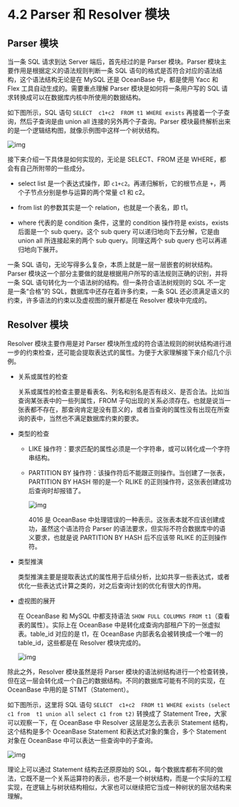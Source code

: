 # 4.2 Parser 和 Resolver 模块

## Parser 模块

当一条 SQL 请求到达 Server 端后，首先经过的是 Parser 模块。Parser 模块主要作用是根据定义的语法规则判断一条 SQL 语句的格式是否符合对应的语法结构，这个语法结构无论是在 MySQL 还是 OceanBase 中，都是使用 Yacc 和 Flex 工具自动生成的。需要重点理解 Parser 模块是如何将一条用户写的 SQL 请求转换成可以在数据库内核中所使用的数据结构。

如下图所示，SQL 语句 `SELECT  c1+c2  FROM t1 WHERE exists` 再接着一个子查询，然后子查询是由 union all 连接的另外两个子查询。Parser 模块最终解析出来的是一个逻辑结构图，就像示例图中这样一个树状结构。

![img](https://obbusiness-private.oss-cn-shanghai.aliyuncs.com/doc/img/kernel-quickstart/V1.0.0/zh-CN/4.sql-engine/3.parser-resolver-01.png)

接下来介绍一下具体是如何实现的，无论是 SELECT、FROM 还是 WHERE，都会有自己所附带的一些成分。

- select list 是一个表达式操作，即 `c1+c2`。再递归解析，它的根节点是 `+`，两个子节点分别是参与运算的两个常量 c1 和 c2。

- from list 的参数其实是一个 relation，也就是一个表名，即 t1。

- where 代表的是 condition 条件，这里的 condition 操作符是 exists，exists 后面是一个 sub query。这个 sub query 可以递归地向下去分解，它是由 union all 所连接起来的两个 sub query。同理这两个 sub query 也可以再递归地向下展开。

一条 SQL 语句，无论写得多么复杂，本质上就是一层一层嵌套的树状结构。Parser 模块这一个部分主要做的就是根据用户所写的语法规则正确的识别，并将一条 SQL 语句转化为一个语法树的结构。但一条符合语法树规则的 SQL 不一定是一条“合格”的 SQL，数据库中还存在着许多约束，一条 SQL 还必须满足语义的约束，许多语法的约束以及虚视图的展开都是在 Resolver 模块中完成的。

## Resolver 模块

Resolver 模块主要作用是对 Parser 模块所生成的符合语法规则的树状结构进行进一步的约束检查，还可能会提取表达式的属性。为便于大家理解接下来介绍几个示例。

- 关系或属性的检查

  关系或属性的检查主要是看表名、列名和别名是否有歧义、是否合法。比如当查询某张表中的一些列属性，FROM 子句出现的关系必须存在。也就是说当一张表都不存在，那查询肯定是没有意义的，或者当查询的属性没有出现在所查询的表中，当然也不满足数据库约束的要求。

- 类型的检查

  - LIKE 操作符：要求匹配的属性必须是一个字符串，或可以转化成一个字符串结构。

  - PARTITION BY 操作符：该操作符后不能跟正则操作。当创建了一张表，PARTITION BY HASH 带的是一个 RLIKE 的正则操作符，这张表创建成功后查询时却报错了。

    ![img](https://obbusiness-private.oss-cn-shanghai.aliyuncs.com/doc/img/kernel-quickstart/V1.0.0/zh-CN/4.sql-engine/3.parser-resolver-02.png)

    4016 是 OceanBase 中处理错误的一种表示。这张表本就不应该创建成功，虽然这个语法符合 Parser 的语法要求，但实际不符合数据库中的语义要求，也就是说 PARTITION BY HASH 后不应该带 RLIKE 的正则操作符。

- 类型推演

  类型推演主要是提取表达式的属性用于后续分析，比如共享一些表达式，或者优化一些表达式计算之类的，对之后查询计划的优化有很大的作用。

- 虚视图的展开

  在 OceanBase 和 MySQL 中都支持语法 `SHOW FULL COLUMNS FROM t1`（查看表的属性）。实际上在 OceanBase 中是转化成查询内部租户下的一张虚拟表。table_id 对应的是 t1，在 OceanBase 内部表名会被转换成一个唯一的 table_id，这些都是在 Resolver 模块完成的。

  ![img](https://obbusiness-private.oss-cn-shanghai.aliyuncs.com/doc/img/kernel-quickstart/V1.0.0/zh-CN/4.sql-engine/3.parser-resolver-03.png)

除此之外，Resolver 模块虽然是将 Parser 模块的语法树结构进行一个检查转换，但在这一层会转化成一个自己的数据结构。不同的数据库可能有不同的实现，在 OceanBase 中用的是 STMT（Statement）。

如下图所示，这里将 SQL 语句 `SELECT  c1+c2  FROM t1 WHERE exists (select c1 from  t1 union all select c1 from t2)` 转换成了 Statement Tree，大家可以观察一下，在 OceanBase 中 Resolver 这层是怎么去表示 Statement 结构，这个结构是多个 OceanBase Statement 和表达式对象的集合，多个 Statement 对象在 OceanBase 中可以表达一些查询中的子查询。

![img](https://obbusiness-private.oss-cn-shanghai.aliyuncs.com/doc/img/kernel-quickstart/V1.0.0/zh-CN/4.sql-engine/3.parser-resolver-04.png)

理论上可以通过 Statement 结构去还原原始的 SQL，每个数据库都有不同的做法，它既不是一个关系运算符的表示，也不是一个树状结构，而是一个实际的工程实现，在逻辑上与树状结构相似，大家也可以继续把它当成一种树状的层次结构来理解。
